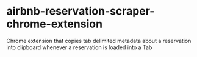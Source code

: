 # airbnb-reservation-scraper-chrome-extension
Chrome extension that copies tab delimited metadata about a reservation into clipboard whenever a reservation is loaded into a Tab
